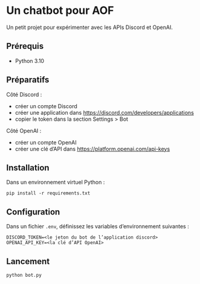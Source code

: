 # Un chatbot pour AOF

Un petit projet pour expérimenter avec les APIs Discord et OpenAI.

## Prérequis

- Python 3.10

## Préparatifs

Côté Discord :
- créer un compte Discord
- créer une application dans https://discord.com/developers/applications
- copier le token dans la section Settings > Bot

Côté OpenAI :
- créer un compte OpenAI
- créer une clé d’API dans https://platform.openai.com/api-keys

## Installation

Dans un environnement virtuel Python :

	pip install -r requirements.txt

## Configuration

Dans un fichier `.env`, définissez les variables d’environnement suivantes :

	DISCORD_TOKEN=<le jeton du bot de l’application discord>
	OPENAI_API_KEY=<la clé d’API OpenAI>

## Lancement

	python bot.py
